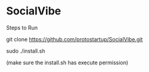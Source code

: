 # SocialVibe

Steps to Run 

git clone https://github.com/protostartup/SocialVibe.git


sudo ./install.sh 


(make sure the install.sh has execute permission)
